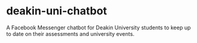 # deakin-uni-chatbot
A Facebook Messenger chatbot for Deakin University students to keep up to date on their assessments and university events.
